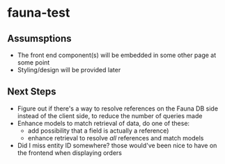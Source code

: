 # fauna-test

## Assumsptions
  * The front end component(s) will be embedded in some other page at some point
  * Styling/design will be provided later

## Next Steps
  * Figure out if there's a way to resolve references on the Fauna DB side instead of the client side, to reduce the number of queries made
  * Enhance models to match retrieval of data, do one of these:
    * add possibility that a field is actually a reference)
    * enhance retrieval to resolve *all* references and match models
  * Did I miss entity ID somewhere? those would've been nice to have on the frontend when displaying orders
